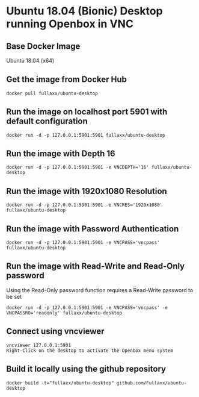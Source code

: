 # Ubuntu 18.04 (Bionic) Desktop running Openbox in VNC

## Base Docker Image
Ubuntu 18.04 (x64)

## Get the image from Docker Hub

    docker pull fullaxx/ubuntu-desktop

## Run the image on localhost port 5901 with default configuration

    docker run -d -p 127.0.0.1:5901:5901 fullaxx/ubuntu-desktop

## Run the image with Depth 16
    docker run -d -p 127.0.0.1:5901:5901 -e VNCDEPTH='16' fullaxx/ubuntu-desktop

## Run the image with 1920x1080 Resolution
    docker run -d -p 127.0.0.1:5901:5901 -e VNCRES='1920x1080' fullaxx/ubuntu-desktop

## Run the image with Password Authentication
    docker run -d -p 127.0.0.1:5901:5901 -e VNCPASS='vncpass' fullaxx/ubuntu-desktop

## Run the image with Read-Write and Read-Only password
Using the Read-Only password function requires a Read-Write password to be set

    docker run -d -p 127.0.0.1:5901:5901 -e VNCPASS='vncpass' -e VNCPASSRO='readonly' fullaxx/ubuntu-desktop

## Connect using vncviewer

    vncviewer 127.0.0.1:5901
    Right-Click on the desktop to activate the Openbox menu system

## Build it locally using the github repository

    docker build -t="fullaxx/ubuntu-desktop" github.com/Fullaxx/ubuntu-desktop
